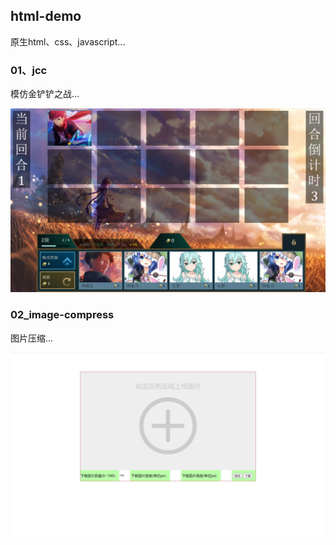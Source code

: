 ## html-demo

原生html、css、javascript...

### 01、jcc

模仿金铲铲之战...

![](./public/01_jcc.jpg)

### 02_image-compress

图片压缩...

![](./public/02_image-compress.jpg)
